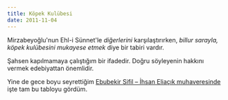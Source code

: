 ```yaml
---
title: Köpek Kulübesi
date: 2011-11-04
---
```


Mirzabeyoğlu'nun Ehl-i Sünnet'le *diğerlerini* karşılaştırırken, *billur
sarayla, köpek kulübesini mukayese etmek* diye bir tabiri vardır.

Şahsen kapılmamaya çalıştığım bir ifadedir. Doğru söyleyenin hakkını
vermek edebiyattan önemlidir.

Yine de gece boyu seyrettiğim [Ebubekir Sifil – İhsan Eliaçık
muhaveresinde](http://www.youtube.com/watch?v=TD6q5G_-XgY&feature=related)
işte tam bu tabloyu gördüm.
